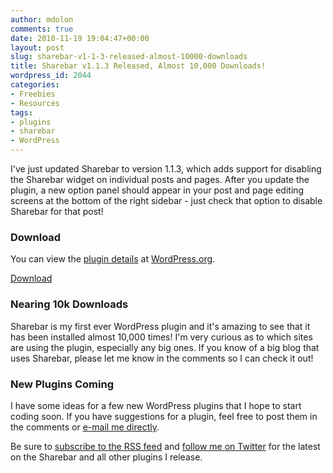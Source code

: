 ```yaml
---
author: mdolon
comments: true
date: 2010-11-19 19:04:47+00:00
layout: post
slug: sharebar-v1-1-3-released-almost-10000-downloads
title: Sharebar v1.1.3 Released, Almost 10,000 Downloads!
wordpress_id: 2044
categories:
- Freebies
- Resources
tags:
- plugins
- sharebar
- WordPress
---
```


I've just updated Sharebar to version 1.1.3, which adds support for disabling the Sharebar widget on individual posts and pages.  After you update the plugin, a new option panel should appear in your post and page editing screens at the bottom of the right sidebar - just check that option to disable Sharebar for that post!

### Download

You can view the [plugin details](http://wordpress.org/extend/plugins/sharebar/) at [WordPress.org](http://www.wordpress.org/).

<div class="download">
  <a href="http://downloads.wordpress.org/plugin/sharebar.zip" class="button primary">Download</a>
</div>

### Nearing 10k Downloads

Sharebar is my first ever WordPress plugin and it's amazing to see that it has been installed almost 10,000 times!  I'm very curious as to which sites are using the plugin, especially any big ones.  If you know of a big blog that uses Sharebar, please let me know in the comments so I can check it out!

### New Plugins Coming

I have some ideas for a few new WordPress plugins that I hope to start coding soon.  If you have suggestions for a plugin, feel free to post them in the comments or [e-mail me directly](http://devgrow.com/contact).

Be sure to [subscribe to the RSS feed](http://feeds.feedburner.com/devgrow) and [follow me on Twitter](http://twitter.com/ThinkDevGrow) for the latest on the Sharebar and all other plugins I release.